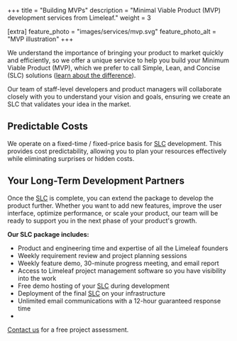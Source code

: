 +++
title = "Building MVPs"
description = "Minimal Viable Product (MVP) development services from Limeleaf."
weight = 3

[extra]
feature_photo = "images/services/mvp.svg"
feature_photo_alt = "MVP illustration"
+++

We understand the importance of bringing your product to market quickly and efficiently, so we offer a unique service to help you build your Minimum Viable Product (MVP), which we prefer to call Simple, Lean, and Concise (SLC) solutions ([learn about the difference](https://longform.asmartbear.com/slc/ "What is Simple, Lean, and Concise (SLC)?")).

Our team of staff-level developers and product managers will collaborate closely with you to understand your vision and goals, ensuring we create an SLC that validates your idea in the market.

## Predictable Costs

We operate on a fixed-time / fixed-price basis for [SLC](https://longform.asmartbear.com/slc/ "What is Simple, Lean, and Concise (SLC)?") development. This provides cost predictability, allowing you to plan your resources effectively while eliminating surprises or hidden costs.

## Your Long-Term Development Partners

Once the [SLC](https://longform.asmartbear.com/slc/ "What is Simple, Lean, and Concise (SLC)?") is complete, you can extend the package to develop the product further. Whether you want to add new features, improve the user interface, optimize performance, or scale your product, our team will be ready to support you in the next phase of your product's growth.

**Our SLC package includes:**

- Product and engineering time and expertise of all the Limeleaf founders
- Weekly requirement review and project planning sessions
- Weekly feature demo, 30-minute progress meeting, and email report
- Access to Limeleaf project management software so you have visibility into the work
- Free demo hosting of your [SLC](https://longform.asmartbear.com/slc/ "What is Simple, Lean, and Concise (SLC)?") during development
- Deployment of the final [SLC](https://longform.asmartbear.com/slc/ "What is Simple, Lean, and Concise (SLC)?") on your infrastructure
- Unlimited email communications with a 12-hour guaranteed response time
- 
[Contact us](https://limeleaf.io/contact/ "Contact us") for a free project assessment.